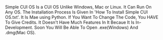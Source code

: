 Simple CUI OS Is a CUI OS Unlike Windows, Mac or Linux. It Can Run On Any OS. The Installation Process Is Given In 'How To Install Simple CUI OS.txt'. It Is Mae using Python. If You Want To Change The Code, You HAVE To Give Credits. It Doesn't Have Much Features In It Becaue It Is In-Development. Soon You Will Be Able To Open .exe(Windows) And .dmg(Mac OS).
